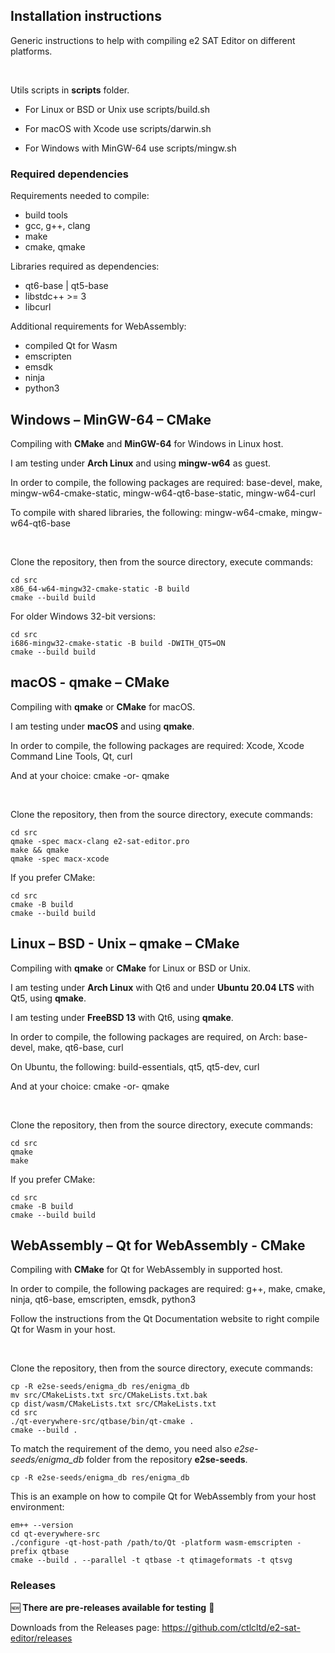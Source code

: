## Installation instructions

Generic instructions to help with compiling e2 SAT Editor on different platforms.

&nbsp;

Utils scripts in **scripts** folder.

- For Linux or BSD or Unix use scripts/build.sh

- For macOS with Xcode use scripts/darwin.sh

- For Windows with MinGW-64 use scripts/mingw.sh


### Required dependencies

Requirements needed to compile:

* build tools
* gcc, g++, clang
* make
* cmake, qmake

Libraries required as dependencies:

* qt6-base \| qt5-base
* libstdc++ >= 3
* libcurl

Additional requirements for WebAssembly:

* compiled Qt for Wasm
* emscripten
* emsdk
* ninja
* python3


## Windows – MinGW-64 – CMake

Compiling with **CMake** and **MinGW-64** for Windows in Linux host.

I am testing under **Arch Linux** and using **mingw-w64** as guest.

In order to compile, the following packages are required:
base-devel, make, mingw-w64-cmake-static, mingw-w64-qt6-base-static, mingw-w64-curl
 
To compile with shared libraries, the following:
mingw-w64-cmake, mingw-w64-qt6-base

&nbsp;

Clone the repository, then from the source directory, execute commands:
```
cd src
x86_64-w64-mingw32-cmake-static -B build
cmake --build build
```

For older Windows 32-bit versions:
```
cd src
i686-mingw32-cmake-static -B build -DWITH_QT5=ON
cmake --build build
```


## macOS - qmake – CMake

Compiling with **qmake** or **CMake** for macOS.

I am testing under **macOS** and using **qmake**.

In order to compile, the following packages are required:
Xcode, Xcode Command Line Tools, Qt, curl

And at your choice:
cmake -or- qmake

&nbsp;

Clone the repository, then from the source directory, execute commands:
```
cd src
qmake -spec macx-clang e2-sat-editor.pro
make && qmake
qmake -spec macx-xcode
```

If you prefer CMake:
```
cd src
cmake -B build
cmake --build build
```


## Linux – BSD - Unix – qmake – CMake

Compiling with **qmake** or **CMake** for Linux or BSD or Unix.

I am testing under **Arch Linux** with Qt6 and under **Ubuntu 20.04 LTS** with Qt5, using **qmake**.

I am testing under **FreeBSD 13** with Qt6, using **qmake**.

In order to compile, the following packages are required, on Arch:
base-devel, make, qt6-base, curl

On Ubuntu, the following:
build-essentials, qt5, qt5-dev, curl

And at your choice:
cmake -or- qmake

&nbsp;

Clone the repository, then from the source directory, execute commands:
```
cd src
qmake
make
```

If you prefer CMake:
```
cd src
cmake -B build
cmake --build build
```


## WebAssembly – Qt for WebAssembly - CMake

Compiling with **CMake** for Qt for WebAssembly in supported host.

In order to compile, the following packages are required:
g++, make, cmake, ninja, qt6-base, emscripten, emsdk, python3

Follow the instructions from the Qt Documentation website to right compile Qt for Wasm in your host.

&nbsp;

Clone the repository, then from the source directory, execute commands:
```
cp -R e2se-seeds/enigma_db res/enigma_db
mv src/CMakeLists.txt src/CMakeLists.txt.bak
cp dist/wasm/CMakeLists.txt src/CMakeLists.txt
cd src
./qt-everywhere-src/qtbase/bin/qt-cmake .
cmake --build .
```

To match the requirement of the demo, you need also *e2se-seeds/enigma_db* folder from the repository **e2se-seeds**.
```
cp -R e2se-seeds/enigma_db res/enigma_db
```

This is an example on how to compile Qt for WebAssembly from your host environment:
```
em++ --version
cd qt-everywhere-src
./configure -qt-host-path /path/to/Qt -platform wasm-emscripten -prefix qtbase
cmake --build . --parallel -t qtbase -t qtimageformats -t qtsvg
```


### Releases

🆕 **There are pre-releases available for testing** 📡

Downloads from the Releases page: https://github.com/ctlcltd/e2-sat-editor/releases

